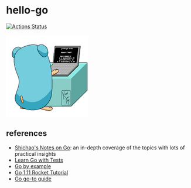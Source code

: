 # hello-go
[![Actions Status](https://github.com/guozheng/hello-go/workflows/Go/badge.svg)](https://github.com/guozheng/hello-go/actions)

![keep calm and learn go](./keep-calm.png)

## references
   * [Shichao's Notes on Go](https://notes.shichao.io/gopl/): an in-depth coverage of the topics with lots of practical insights
   * [Learn Go with Tests](https://quii.gitbook.io/learn-go-with-tests)
   * [Go by example](https://gobyexample.com/)
   * [Go 1.11 Rocket Tutorial](https://getstream.io/blog/go-1-11-rocket-tutorial/)
   * [Go go-to guide](https://yourbasic.org/golang/)
   